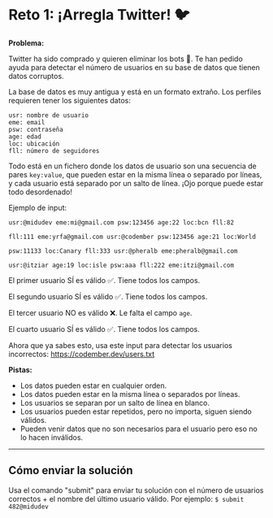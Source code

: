 # Reto 1: ¡Arregla Twitter! 🐦

**Problema:**

Twitter ha sido comprado y quieren eliminar los bots 🤖. Te han pedido ayuda para detectar el número de usuarios en su base de datos que tienen datos corruptos.

La base de datos es muy antigua y está en un formato extraño. Los perfiles requieren tener los siguientes datos:

```
usr: nombre de usuario
eme: email
psw: contraseña
age: edad
loc: ubicación
fll: número de seguidores
```

Todo está en un fichero donde los datos de usuario son una secuencia de pares `key:value`, que pueden estar en la misma línea o separado por líneas, y cada usuario está separado por un salto de línea. ¡Ojo porque puede estar todo desordenado!

Ejemplo de input:

```
usr:@midudev eme:mi@gmail.com psw:123456 age:22 loc:bcn fll:82

fll:111 eme:yrfa@gmail.com usr:@codember psw:123456 age:21 loc:World

psw:11133 loc:Canary fll:333 usr:@pheralb eme:pheralb@gmail.com

usr:@itziar age:19 loc:isle psw:aaa fll:222 eme:itzi@gmail.com
```

El primer usuario SÍ es válido ✅. Tiene todos los campos.

El segundo usuario SÍ es válido ✅. Tiene todos los campos.

El tercer usuario NO es válido ❌. Le falta el campo `age`.

El cuarto usuario SÍ es válido ✅. Tiene todos los campos.


Ahora que ya sabes esto, usa este input para detectar los usuarios incorrectos: https://codember.dev/users.txt

**Pistas:**

-   Los datos pueden estar en cualquier orden.
-   Los datos pueden estar en la misma línea o separados por líneas.
-   Los usuarios se separan por un salto de línea en blanco.
-   Los usuarios pueden estar repetidos, pero no importa, siguen siendo válidos.
-   Pueden venir datos que no son necesarios para el usuario pero eso no lo hacen inválidos.

---

## Cómo enviar la solución

Usa el comando "submit" para enviar tu solución con el número de usuarios correctos + el nombre del último usuario válido. Por ejemplo: `$ submit 482@midudev`
